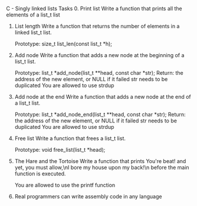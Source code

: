 C - Singly linked lists
Tasks
0. Print list 
Write a function that prints all the elements of a list_t list
1. List length 
Write a function that returns the number of elements in a linked list_t list.

    Prototype: size_t list_len(const list_t *h);
2. Add node 
Write a function that adds a new node at the beginning of a list_t list.

    Prototype: list_t *add_node(list_t **head, const char *str);
    Return: the address of the new element, or NULL if it failed
    str needs to be duplicated
    You are allowed to use strdup
3. Add node at the end
Write a function that adds a new node at the end of a list_t list.

    Prototype: list_t *add_node_end(list_t **head, const char *str);
    Return: the address of the new element, or NULL if it failed
    str needs to be duplicated
    You are allowed to use strdup
4. Free list
Write a function that frees a list_t list.

    Prototype: void free_list(list_t *head);
5. The Hare and the Tortoise 
Write a function that prints You're beat! and yet, you must allow,\nI bore my house upon my back!\n before the main function is executed.

    You are allowed to use the printf function
6. Real programmers can write assembly code in any language

